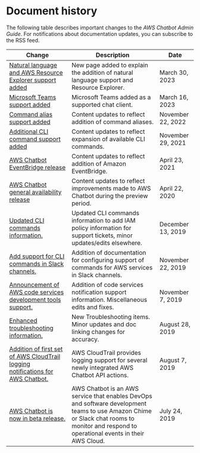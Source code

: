# Document history<a name="doc-history"></a>

The following table describes important changes to the *AWS Chatbot Admin Guide*\. For notifications about documentation updates, you can subscribe to the RSS feed\.

| Change | Description | Date | 
| --- |--- |--- |
| [Natural language and AWS Resource Explorer support added](#doc-history) | New page added to explain the addition of natural language support and Resource Explorer\. | March 30, 2023 | 
| [Microsoft Teams support added](#doc-history) | Microsoft Teams added as a supported chat client\. | March 16, 2023 | 
| [Command alias support added](#doc-history) | Content updates to reflect addition of command aliases\. | November 22, 2022 | 
| [Additional CLI command support added](#doc-history) | Content updates to reflect expansion of available CLI commands\. | November 29, 2021 | 
| [AWS Chatbot EventBridge release](#doc-history) | Content updates to reflect addition of Amazon EventBridge\. | April 23, 2021 | 
| [AWS Chatbot general availability release](#doc-history) | Content updates to reflect improvements made to AWS Chatbot during the preview period\. | April 22, 2020 | 
| [Updated CLI commands information\.](#doc-history) | Updated CLI commands information to add IAM policy information for support tickets, minor updates/edits elsewhere\. | December 13, 2019 | 
| [Add support for CLI commands in Slack channels\.](#doc-history) | Addition of documentation for configuring support of commands for AWS services in Slack channels\. | November 22, 2019 | 
| [Announcement of AWS code services development tools support\.](#doc-history) | Addition of code services notification support information\. Miscellaneous edits and fixes\. | November 7, 2019 | 
| [Enhanced troubleshooting information\.](#doc-history) | New Troubleshooting items\. Minor updates and doc linking changes for accuracy\. | August 28, 2019 | 
| [Addition of first set of AWS CloudTrail logging notifications for AWS Chatbot\.](#doc-history) | AWS CloudTrail provides logging support for several newly integrated AWS Chatbot API actions\.  | August 7, 2019 | 
| [AWS Chatbot is now in beta release\.](#doc-history) | AWS Chatbot is an AWS service that enables DevOps and software development teams to use Amazon Chime or Slack chat rooms to monitor and respond to operational events in their AWS Cloud\.  | July 24, 2019 | 